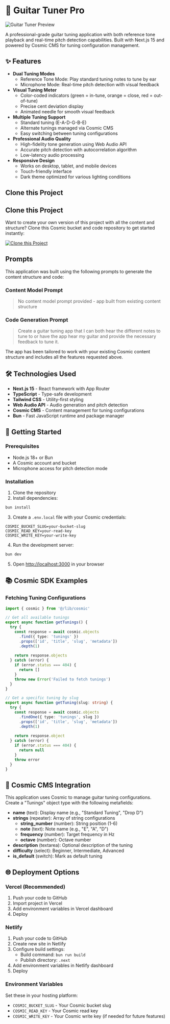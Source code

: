 # 🎸 Guitar Tuner Pro

![Guitar Tuner Preview](https://images.unsplash.com/photo-1510915361894-db8b60106cb1?w=1200&h=300&fit=crop&auto=format)

A professional-grade guitar tuning application with both reference tone playback and real-time pitch detection capabilities. Built with Next.js 15 and powered by Cosmic CMS for tuning configuration management.

## ✨ Features

- **Dual Tuning Modes**
  - Reference Tone Mode: Play standard tuning notes to tune by ear
  - Microphone Mode: Real-time pitch detection with visual feedback
- **Visual Tuning Meter**
  - Color-coded indicators (green = in-tune, orange = close, red = out-of-tune)
  - Precise cent deviation display
  - Animated needle for smooth visual feedback
- **Multiple Tuning Support**
  - Standard tuning (E-A-D-G-B-E)
  - Alternate tunings managed via Cosmic CMS
  - Easy switching between tuning configurations
- **Professional Audio Quality**
  - High-fidelity tone generation using Web Audio API
  - Accurate pitch detection with autocorrelation algorithm
  - Low-latency audio processing
- **Responsive Design**
  - Works on desktop, tablet, and mobile devices
  - Touch-friendly interface
  - Dark theme optimized for various lighting conditions

## Clone this Project

## Clone this Project

Want to create your own version of this project with all the content and structure? Clone this Cosmic bucket and code repository to get started instantly:

[![Clone this Project](https://img.shields.io/badge/Clone%20this%20Project-29abe2?style=for-the-badge&logo=cosmic&logoColor=white)](https://app.cosmicjs.com/projects/new?clone_bucket=68deda44260d9dd939d1b0be&clone_repository=68dedb90260d9dd939d1b0cb)

## Prompts

This application was built using the following prompts to generate the content structure and code:

### Content Model Prompt

> No content model prompt provided - app built from existing content structure

### Code Generation Prompt

> Create a guitar tuning app that I can both hear the different notes to tune to or have the app hear my guitar and provide the necessary feedback to tune it.

The app has been tailored to work with your existing Cosmic content structure and includes all the features requested above.

## 🛠️ Technologies Used

- **Next.js 15** - React framework with App Router
- **TypeScript** - Type-safe development
- **Tailwind CSS** - Utility-first styling
- **Web Audio API** - Audio generation and pitch detection
- **Cosmic CMS** - Content management for tuning configurations
- **Bun** - Fast JavaScript runtime and package manager

## 🚀 Getting Started

### Prerequisites

- Node.js 18+ or Bun
- A Cosmic account and bucket
- Microphone access for pitch detection mode

### Installation

1. Clone the repository
2. Install dependencies:
```bash
bun install
```

3. Create a `.env.local` file with your Cosmic credentials:
```env
COSMIC_BUCKET_SLUG=your-bucket-slug
COSMIC_READ_KEY=your-read-key
COSMIC_WRITE_KEY=your-write-key
```

4. Run the development server:
```bash
bun dev
```

5. Open [http://localhost:3000](http://localhost:3000) in your browser

## 📚 Cosmic SDK Examples

### Fetching Tuning Configurations

```typescript
import { cosmic } from '@/lib/cosmic'

// Get all available tunings
export async function getTunings() {
  try {
    const response = await cosmic.objects
      .find({ type: 'tunings' })
      .props(['id', 'title', 'slug', 'metadata'])
      .depth(1)
    
    return response.objects
  } catch (error) {
    if (error.status === 404) {
      return []
    }
    throw new Error('Failed to fetch tunings')
  }
}

// Get a specific tuning by slug
export async function getTuning(slug: string) {
  try {
    const response = await cosmic.objects
      .findOne({ type: 'tunings', slug })
      .props(['id', 'title', 'slug', 'metadata'])
      .depth(1)
    
    return response.object
  } catch (error) {
    if (error.status === 404) {
      return null
    }
    throw error
  }
}
```

## 🎸 Cosmic CMS Integration

This application uses Cosmic to manage guitar tuning configurations. Create a "Tunings" object type with the following metafields:

- **name** (text): Display name (e.g., "Standard Tuning", "Drop D")
- **strings** (repeater): Array of string configurations
  - **string_number** (number): String position (1-6)
  - **note** (text): Note name (e.g., "E", "A", "D")
  - **frequency** (number): Target frequency in Hz
  - **octave** (number): Octave number
- **description** (textarea): Optional description of the tuning
- **difficulty** (select): Beginner, Intermediate, Advanced
- **is_default** (switch): Mark as default tuning

## 🌐 Deployment Options

### Vercel (Recommended)

1. Push your code to GitHub
2. Import project in Vercel
3. Add environment variables in Vercel dashboard
4. Deploy

### Netlify

1. Push your code to GitHub
2. Create new site in Netlify
3. Configure build settings:
   - Build command: `bun run build`
   - Publish directory: `.next`
4. Add environment variables in Netlify dashboard
5. Deploy

### Environment Variables

Set these in your hosting platform:

- `COSMIC_BUCKET_SLUG` - Your Cosmic bucket slug
- `COSMIC_READ_KEY` - Your Cosmic read key
- `COSMIC_WRITE_KEY` - Your Cosmic write key (if needed for future features)

<!-- README_END -->